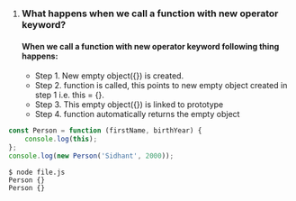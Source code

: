 1. ### What happens when we call a function with new operator keyword?

    <h4>When we call a function with new operator keyword following thing happens:</h4>
    <ul>
        <li>Step 1. New empty object({}) is created.</li>
        <li>Step 2. function is called, this points to new empty object created in step 1 i.e. this = {}.</li>
        <li>Step 3. This empty object({}) is linked to prototype</li>
        <li>Step 4. function automatically returns the empty object</li>
    </ul>
```js
const Person = function (firstName, birthYear) {
    console.log(this);
};
console.log(new Person('Sidhant', 2000));
```
```
$ node file.js
Person {}
Person {}
```
